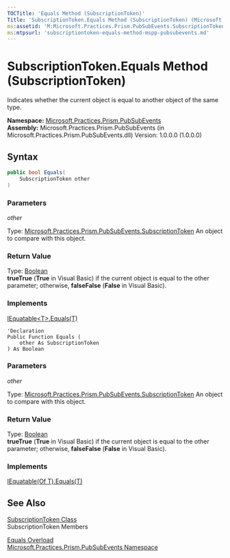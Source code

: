 ```yaml
---
TOCTitle: 'Equals Method (SubscriptionToken)'
Title: 'SubscriptionToken.Equals Method (SubscriptionToken) (Microsoft.Practices.Prism.PubSubEvents)'
ms:assetid: 'M:Microsoft.Practices.Prism.PubSubEvents.SubscriptionToken.Equals(Microsoft.Practices.Prism.PubSubEvents.SubscriptionToken)'
ms:mtpsurl: 'subscriptiontoken-equals-method-mspp-pubsubevents.md'
---
```


# SubscriptionToken.Equals Method (SubscriptionToken)

Indicates whether the current object is equal to another object of the same type.

**Namespace:** [Microsoft.Practices.Prism.PubSubEvents](/patterns-practices/reference/mspp-pubsubevents-namespace)  
**Assembly:** Microsoft.Practices.Prism.PubSubEvents (in Microsoft.Practices.Prism.PubSubEvents.dll) Version: 1.0.0.0 (1.0.0.0)

## Syntax

```C#
public bool Equals(
	SubscriptionToken other
)
```

### Parameters

*other*

Type: [Microsoft.Practices.Prism.PubSubEvents.SubscriptionToken](/patterns-practices/reference/subscriptiontoken-class-mspp-pubsubevents)
	An object to compare with this object.

### Return Value

Type: [Boolean](http://msdn.microsoft.com/en-us/library/a28wyd50)  
**trueTrue** (**True** in Visual Basic) if the current object is equal to the other parameter; otherwise, **falseFalse** (**False** in Visual Basic).
### Implements

[IEquatable&lt;T&gt;.Equals(T)](http://msdn2.microsoft.com/en-us/library/ms131190)
```VB
'Declaration
Public Function Equals ( 
	other As SubscriptionToken
) As Boolean
```

### Parameters

*other*

Type: [Microsoft.Practices.Prism.PubSubEvents.SubscriptionToken](/patterns-practices/reference/subscriptiontoken-class-mspp-pubsubevents)
	An object to compare with this object.

### Return Value

Type: [Boolean](http://msdn.microsoft.com/en-us/library/a28wyd50)  
**trueTrue** (**True** in Visual Basic) if the current object is equal to the other parameter; otherwise, **falseFalse** (**False** in Visual Basic).
### Implements

[IEquatable(Of T).Equals(T)](http://msdn.microsoft.com/en-us/library/ms131190)

## See Also

[SubscriptionToken Class](/patterns-practices/reference/subscriptiontoken-class-mspp-pubsubevents)  
SubscriptionToken Members

[Equals Overload](/patterns-practices/reference/subscriptiontoken-equals-method-mspp-pubsubevents)  
[Microsoft.Practices.Prism.PubSubEvents Namespace](/patterns-practices/reference/mspp-pubsubevents-namespace)  